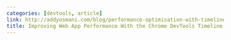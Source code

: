 ```yaml
---
categories: [devtools, article]
link: http://addyosmani.com/blog/performance-optimisation-with-timeline-profiles/
title: Improving Web App Performance With the Chrome DevTools Timeline and Profiles
---
```

